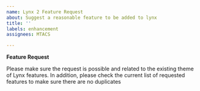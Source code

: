 ```yaml
---
name: Lynx 2 Feature Request
about: Suggest a reasonable feature to be added to lynx
title: ''
labels: enhancement
assignees: MTACS

---
```


**Feature Request**

Please make sure the request is possible and related to the existing theme of Lynx features. In addition, please check the current list of requested features to make sure there are no duplicates
